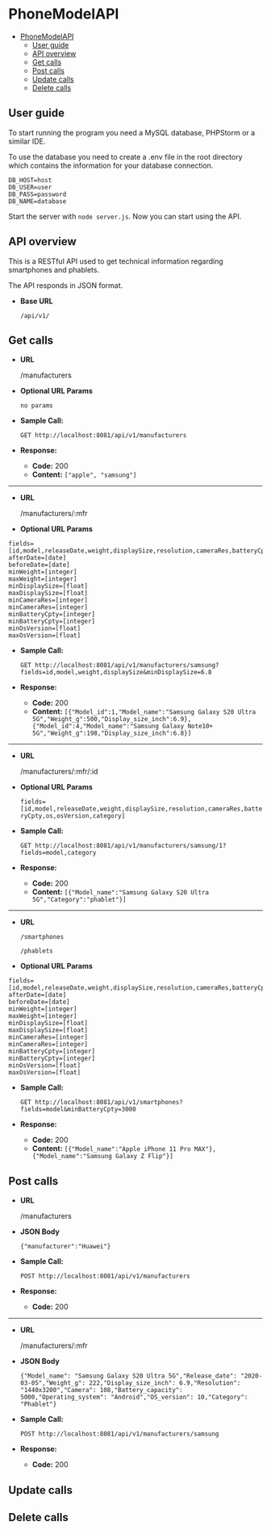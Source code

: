 # PhoneModelAPI

<!-- TOC depthFrom:1 depthTo:2 withLinks:1 updateOnSave:1 orderedList:0 -->

- [PhoneModelAPI](#phonemodelapi)
    - [User guide](#user-guide)
    - [API overview](#api-overview)
    - [Get calls](#get-calls)
    - [Post calls](#post-calls)
    - [Update calls](#update-calls)
    - [Delete calls](#delete-calls)

<!-- /TOC -->

## User guide

To start running the program you need a MySQL database, PHPStorm or a similar IDE.

To use the database you need to create a .env file in the root directory which contains the information for your database connection.

```
DB_HOST=host
DB_USER=user
DB_PASS=password
DB_NAME=database
```
Start the server with `node server.js`. Now you can start using the API.

## API overview

This is a RESTful API used to get technical information regarding smartphones and phablets.

The API responds in JSON format.

* **Base URL**

    `/api/v1/`

## Get calls

* **URL**

  /manufacturers
  
*  **Optional URL Params**

    `no params`

* **Sample Call:**

  `GET http://localhost:8081/api/v1/manufacturers`
  
* **Response:**

  * **Code:** 200 <br />
  * **Content:** `["apple", "samsung"]`
 
***
* **URL**

  /manufacturers/:mfr
  
*  **Optional URL Params**

```
fields=[id,model,releaseDate,weight,displaySize,resolution,cameraRes,batteryCpty,os,osVersion,category]
afterDate=[date]
beforeDate=[date]
minWeight=[integer]
maxWeight=[integer]
minDisplaySize=[float]
maxDisplaySize=[float]
minCameraRes=[integer]
minCameraRes=[integer]
minBatteryCpty=[integer]
minBatteryCpty=[integer]
minOsVersion=[float]
maxOsVersion=[float]
```

* **Sample Call:**

  `GET http://localhost:8081/api/v1/manufacturers/samsung?fields=id,model,weight,displaySize&minDisplaySize=6.8`
  
* **Response:**

  * **Code:** 200 <br />
  * **Content:** `[{"Model_id":1,"Model_name":"Samsung Galaxy S20 Ultra 5G","Weight_g":500,"Display_size_inch":6.9},{"Model_id":4,"Model_name":"Samsung Galaxy Note10+ 5G","Weight_g":198,"Display_size_inch":6.8}]`
 
***

* **URL**

  /manufacturers/:mfr/:id
  
*  **Optional URL Params**

    `fields=[id,model,releaseDate,weight,displaySize,resolution,cameraRes,batteryCpty,os,osVersion,category]`

* **Sample Call:**

  `GET http://localhost:8081/api/v1/manufacturers/samsung/1?fields=model,category`

* **Response:**

  * **Code:** 200 <br />
  * **Content:** `[{"Model_name":"Samsung Galaxy S20 Ultra 5G","Category":"phablet"}]`

***

* **URL**

  `/smartphones`
  
  `/phablets`
  
*  **Optional URL Params**

```
fields=[id,model,releaseDate,weight,displaySize,resolution,cameraRes,batteryCpty,os,osVersion,category]
afterDate=[date]
beforeDate=[date]
minWeight=[integer]
maxWeight=[integer]
minDisplaySize=[float]
maxDisplaySize=[float]
minCameraRes=[integer]
minCameraRes=[integer]
minBatteryCpty=[integer]
minBatteryCpty=[integer]
minOsVersion=[float]
maxOsVersion=[float]
```

* **Sample Call:**

  `GET http://localhost:8081/api/v1/smartphones?fields=model&minBatteryCpty=3000`

* **Response:**

  * **Code:** 200 <br />
  * **Content:** `[{"Model_name":"Apple iPhone 11 Pro MAX"},{"Model_name":"Samsung Galaxy Z Flip"}]`

## Post calls

* **URL**

  /manufacturers
  
*  **JSON Body**

    `{"manufacturer":"Huawei"}`

* **Sample Call:**

  `POST http://localhost:8081/api/v1/manufacturers`
  
* **Response:**

  * **Code:** 200
 
***

* **URL**

  /manufacturers/:mfr
  
*  **JSON Body**

    `{"Model_name": "Samsung Galaxy S20 Ultra 5G","Release_date": "2020-03-05","Weight_g": 222,"Display_size_inch": 6.9,"Resolution": "1440x3200","Camera": 108,"Battery_capacity": 5000,"Operating_system": "Android","OS_version": 10,"Category": "Phablet"}`

* **Sample Call:**

  `POST http://localhost:8081/api/v1/manufacturers/samsung`
  
* **Response:**

  * **Code:** 200
 
## Update calls



## Delete calls
